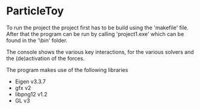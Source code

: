 # ParticleToy
To run the project the project first has to be build using the 'makefile' file. After that the program can be run by calling 'project1.exe' which can be found in the '\bin' folder.

The console shows the various key interactions, for the various solvers and the (de)activation of the forces. 

The program makes use of the following libraries
- Eigen v3.3.7
- gfx v2 
- libpng12 v1.2
- GL v3

